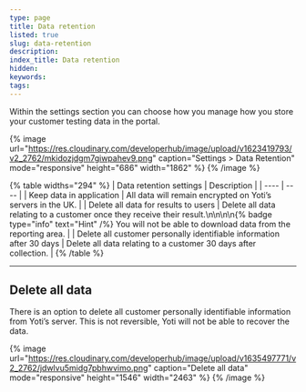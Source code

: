 ```yaml
---
type: page
title: Data retention
listed: true
slug: data-retention
description: 
index_title: Data retention
hidden: 
keywords: 
tags: 
---
```


Within the settings section you can choose how you manage how you store your customer testing data in the portal.

{% image url="https://res.cloudinary.com/developerhub/image/upload/v1623419793/v2_2762/mkidozjdgm7giwpahev9.png" caption="Settings &gt; Data Retention" mode="responsive" height="686" width="1862" %}
{% /image %}

{% table widths="294" %}
| Data retention settings | Description | 
| ---- | ---- | 
| Keep data in application | All data will remain encrypted on Yoti’s servers in the UK. | 
| Delete all data for results to users | Delete all data relating to a customer once they receive their result.\n\n\n\n{% badge type="info" text="Hint" /%} You will not be able to download data from the reporting area. | 
| Delete all customer personally identifiable information after 30 days | Delete all data relating to a customer 30 days after collection. | 
{% /table %}

---

## Delete all data

There is an option to delete all customer personally identifiable information from Yoti’s server. This is not reversible, Yoti will not be able to recover the data.

{% image url="https://res.cloudinary.com/developerhub/image/upload/v1635497771/v2_2762/jdwlvu5midg7pbhwvimo.png" caption="Delete all data" mode="responsive" height="1546" width="2463" %}
{% /image %}